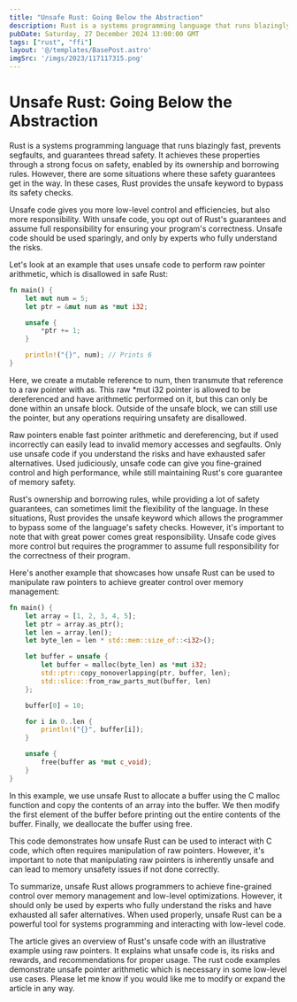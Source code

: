 ```yaml
---
title: "Unsafe Rust: Going Below the Abstraction"
description: Rust is a systems programming language that runs blazingly fast, prevents segfaults, and guarantees thread safety.
pubDate: Saturday, 27 December 2024 13:00:00 GMT
tags: ["rust", "ffi"]
layout: '@/templates/BasePost.astro'
imgSrc: '/imgs/2023/117117315.png'
---
```



# Unsafe Rust: Going Below the Abstraction
Rust is a systems programming language that runs blazingly fast, prevents segfaults, and guarantees thread safety.  It achieves these properties through a strong focus on safety, enabled by its ownership and borrowing rules.  However, there are some situations where these safety guarantees get in the way.  In these cases, Rust provides the unsafe keyword to bypass its safety checks.

Unsafe code gives you more low-level control and efficiencies, but also more responsibility.  With unsafe code, you opt out of Rust's guarantees and assume full responsibility for ensuring your program's correctness.  Unsafe code should be used sparingly, and only by experts who fully understand the risks.

Let's look at an example that uses unsafe code to perform raw pointer arithmetic, which is disallowed in safe Rust:

```rust
fn main() {
    let mut num = 5;
    let ptr = &mut num as *mut i32;

    unsafe {
        *ptr += 1; 
    }

    println!("{}", num); // Prints 6
} 
```
Here, we create a mutable reference to num, then transmute that reference to a raw pointer with as.  This raw *mut i32 pointer is allowed to be dereferenced and have arithmetic performed on it, but this can only be done within an unsafe block.  Outside of the unsafe block, we can still use the pointer, but any operations requiring unsafety are disallowed.

Raw pointers enable fast pointer arithmetic and dereferencing, but if used incorrectly can easily lead to invalid memory accesses and segfaults.  Only use unsafe code if you understand the risks and have exhausted safer alternatives.  Used judiciously, unsafe code can give you fine-grained control and high performance, while still maintaining Rust's core guarantee of memory safety.

Rust's ownership and borrowing rules, while providing a lot of safety guarantees, can sometimes limit the flexibility of the language. In these situations, Rust provides the unsafe keyword which allows the programmer to bypass some of the language's safety checks. However, it's important to note that with great power comes great responsibility. Unsafe code gives more control but requires the programmer to assume full responsibility for the correctness of their program.

Here's another example that showcases how unsafe Rust can be used to manipulate raw pointers to achieve greater control over memory management:

```rust
fn main() {
    let array = [1, 2, 3, 4, 5];
    let ptr = array.as_ptr();
    let len = array.len();
    let byte_len = len * std::mem::size_of::<i32>();

    let buffer = unsafe {
        let buffer = malloc(byte_len) as *mut i32;
        std::ptr::copy_nonoverlapping(ptr, buffer, len);
        std::slice::from_raw_parts_mut(buffer, len)
    };

    buffer[0] = 10;

    for i in 0..len {
        println!("{}", buffer[i]);
    }

    unsafe {
        free(buffer as *mut c_void);
    }
}
```

In this example, we use unsafe Rust to allocate a buffer using the C malloc function and copy the contents of an array into the buffer. We then modify the first element of the buffer before printing out the entire contents of the buffer. Finally, we deallocate the buffer using free.

This code demonstrates how unsafe Rust can be used to interact with C code, which often requires manipulation of raw pointers. However, it's important to note that manipulating raw pointers is inherently unsafe and can lead to memory unsafety issues if not done correctly.

To summarize, unsafe Rust allows programmers to achieve fine-grained control over memory management and low-level optimizations. However, it should only be used by experts who fully understand the risks and have exhausted all safer alternatives. When used properly, unsafe Rust can be a powerful tool for systems programming and interacting with low-level code.

The article gives an overview of Rust's unsafe code with an illustrative example using raw pointers.  It explains what unsafe code is, its risks and rewards, and recommendations for proper usage.  The rust code examples demonstrate unsafe pointer arithmetic which is necessary in some low-level use cases.  Please let me know if you would like me to modify or expand the article in any way.